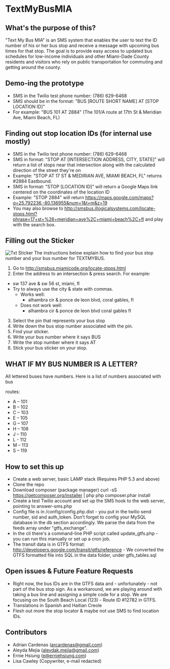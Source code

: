 # TextMyBusMIA

## What's the purpose of this?
"Text My Bus MIA" is an SMS system that enables the user to text the ID number of his or her bus stop and receive a message with upcoming bus times for that stop. The goal is to provide easy access to updated bus schedules for low-income individuals and other Miami-Dade County residents and visitors who rely on public transportation for commuting and getting around the county.

## Demo-ing the prototype 
- SMS in the Twilio test phone number: (786) 629-6468
- SMS should be in the format: "BUS [ROUTE SHORT NAME] AT [STOP LOCATION ID]"
- For example: "BUS 101 AT 2884" (The 101/A route at 17th St & Meridian Ave, Miami Beach, FL)

## Finding out stop location IDs (for internal use mostly)
- SMS in the Twilio test phone number: (786) 629-6468
- SMS in format: "STOP AT [INTERSECTION ADDRESS, CITY, STATE]" will return a list of stops near that intersection along with the calculated direction of the street they're on
- Example: "STOP AT 17 ST & MEDIRIAN AVE, MIAMI BEACH, FL" returns #2884 Eastbound.
- SMS in format: "STOP [LOCATION ID]" will return a Google Maps link centered on the coordinates of the location ID
- Example: "STOP 2884" will return https://maps.google.com/maps?q=25.792236,-80.136955&num=1&t=m&z=19
- You may also browse to http://smsbus.illogicalsystems.com/locate-stops.html?phrase=17+st+%26+meridian+ave%2C+miami+beach%2C+fl and play with the search box.

## Filling out the Sticker
![Txt Sticker](http://farm3.staticflickr.com/2860/10681801524_9221751bd4_m.jpg)
The instructions below explain how to find your bus stop number and your bus number for TEXTMYBUS.

1. Go to http://smsbus.miamicode.org/locate-stops.html
2. Enter the address to an intersection & press search. For example:
  - sw 137 ave & sw 56 st, miami, fl
  - Try to always use the city & state with commas.
    - Works well:
      - alhambra cir & ponce de leon blvd, coral gables, fl
    - Does not work well:
      - alhambra cir & ponce de leon blvd coral gables fl
3. Select the pin that represents your bus stop
4. Write down the bus stop number associated with the pin.
5. Find your sticker.
6. Write your bus number where it says BUS
7. Write the stop number where it says AT
8. Stick your bus sticker on your stop.

## WHAT IF MY BUS NUMBER IS A LETTER?
All lettered buses have numbers. Here is a list of numbers associated with bus 

routes:

- A – 101
- B – 102
- C – 103
- E – 105
- G – 107 
- H – 108
- J – 110
- L - 112
- M – 113
- S – 119

## How to set this up
- Create a web server, basic LAMP stack (Requires PHP 5.3 and above)
- Clone the repo 
- Download composer (package manager) 
curl -sS https://getcomposer.org/installer | php
php composer.phar install 
- Create a test Twilio account and set up the SMS hook to the web server, pointing to answer-sms.php
- Config file is in /config/config.php.dist - you put in the twilio send number, sid and auth_token. Don't forget to config your MySQL database in the db section accordingly. We parse the data from the feeds array under "gtfs_exchange".
- In the cli there's a command-line PHP script called update_gtfs.php - you can run this manually or set up a cron job.
- The transit data is in GTFS format: http://developers.google.com/transit/gtfs/reference - We converted the GTFS formatted file into SQL in the data folder, under gtfs_tables.sql

## Open issues & Future Feature Requests
- Right now, the bus IDs are in the GTFS data and - unfortunately - not part of the bus stop sign. As a workaround, we are playing around with taking a bus line and assigning a simple code for a stop. We are focusing on the South Beach Local (123) - Route ID #12782 in GTFS.
- Translations in Spanish and Haitian Creole
- Flesh out more the stop locator & maybe not use SMS to find location IDs.

## Contributors
- Adrian Cardenas (arcardenas@gmail.com)
- Aleyda Mejia (aleydak.mejia@gmail.com)
- Ernie Hsiung (e@erniehsiung.com)
- Lisa Cawley (Copywriter, e-mail redacted)
